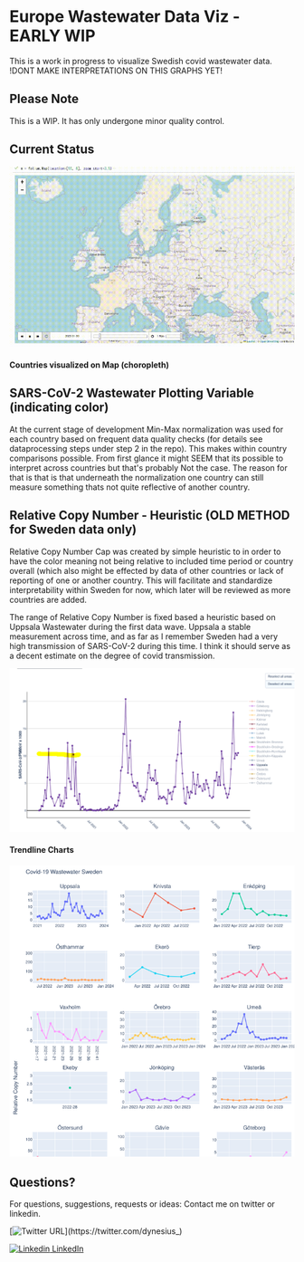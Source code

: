 # Europe Wastewater Data Viz - EARLY WIP
This is a work in progress to visualize Swedish covid wastewater data.
!DONT MAKE INTERPRETATIONS ON THIS GRAPHS YET!


## Please Note
This is a WIP. It has only undergone minor quality control.


## Current Status
![Geo Map Viz](https://github.com/danieldynesius/covid/blob/main/docs/c19_wastewater_v0.3.gif)

#### Countries visualized on Map (choropleth)

## SARS-CoV-2 Wastewater Plotting Variable (indicating color)
At the current stage of development Min-Max normalization was used for each country based on frequent data quality checks (for details see dataprocessing steps under step 2 in the repo). This makes within country comparisons possible.
From first glance it might SEEM that its possible to interpret across countries but that's probably Not the case. The reason for that is that is that underneath the normalization one country can still measure something thats not quite reflective of another country.


## Relative Copy Number - Heuristic (OLD METHOD for Sweden data only)
Relative Copy Number Cap was created by simple heuristic to in order to have the color meaning not being relative to included time period or country overall (which also might be effected by data of other countries or lack of reporting of one or another country. This will facilitate and standardize interpretability within Sweden for now, which later will be reviewed as more countries are added.

The range of Relative Copy Number is fixed based a heuristic based on Uppsala Wastewater during the first data wave. Uppsala a stable measurement across time, and as far as I remember Sweden had a very high transmission of SARS-CoV-2 during this time. I think it should serve as a decent estimate on the degree of covid transmission. 

![Trendline Viz](docs/se_uppsala_c19_first_recorded_peak.png)

#### Trendline Charts
![Trendline Viz](docs/c19-trends.png)


## Questions?
For questions, suggestions, requests or ideas:
Contact me on twitter or linkedin.

[![Twitter URL](https://img.shields.io/twitter/url/https/twitter.com/dynesius_.svg?style=social&label=Follow%20%40dynesius_)](https://twitter.com/dynesius_)


[![Linkedin](https://i.stack.imgur.com/gVE0j.png) LinkedIn](https://www.linkedin.com/in/danieldynesius/)&nbsp;

